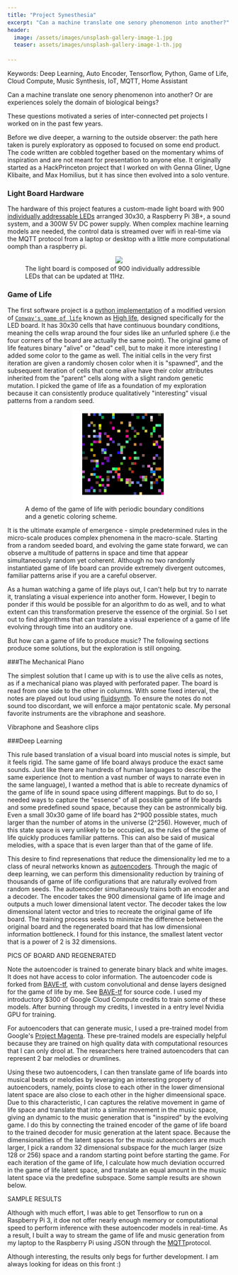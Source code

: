 ```yaml
---
title: "Project Synesthesia"
excerpt: "Can a machine translate one senory phenomenon into another?"
header:
  image: /assets/images/unsplash-gallery-image-1.jpg
  teaser: assets/images/unsplash-gallery-image-1-th.jpg

---
```

Keywords: Deep Learning, Auto Encoder, Tensorflow, Python, Game of Life, Cloud Compute, Music Synthesis, IoT, MQTT, Home Assistant


Can a machine translate one senory phenomenon into another? Or are experiences solely the domain of biological beings?

These questions motivated a series of inter-connected pet projects I worked on in the past few years. 

Before we dive deeper, a warning to the outside observer: the path here taken is purely exploratory as opposed to focused on some end product. The code written are cobbled together based on the momentary whims of inspiration and are not meant for presentation to anyone else. It originally started as a HackPrinceton project that I worked on with Genna Gliner, Ugne Klibaite, and Max Homilius, but it has since then evolved into a solo venture.

### Light Board Hardware

The hardware of this project features a custom-made light board with 900 [individually addressable LEDs](https://github.com/richardghirst/rpi_ws281x) arranged 30x30, a Raspberry Pi 3B+, a sound system, and a 300W 5V DC power supply. When complex machine learning models are needed, the control data is streamed over wifi in real-time via the MQTT protocol from a laptop or desktop with a little more computational oomph than a raspberry pi.


<figure>
  <center><img src="/assets/images/projectsyn/lightboard.gif" style="width:50%"></center>
  <figcaption>The light board is composed of 900 individually addressible LEDs that can be updated at 11Hz.</figcaption>
</figure>

### Game of Life

The first software project is a [python implementation](https://github.com/benosteen/conways-game-of-life) of a modified version of [`Conway's game of life`](https://en.wikipedia.org/wiki/Conway%27s_Game_of_Life) known as [High life](https://en.wikipedia.org/wiki/Highlife_(cellular_automaton)), designed specifically for the LED board. It has 30x30 cells that have continuous boundary conditions, meaning the cells wrap around the four sides like an unfurled sphere (i.e the four corners of the board are actually the same point). The original game of life features binary "alive" or "dead" cell, but to make it more interesting I added some color to the game as well. The initial cells in the very first iteration are given a randomly chosen color when it is "spawned", and the subsequent iteration of cells that come alive have their color attributes inherited from the "parent" cells along with a slight random genetic mutation. I picked the game of life as a foundation of my exploration because it  can consistently produce qualitatively "interesting" visual patterns from a random seed. 


<figure>
  <center><img src="/assets/images/projectsyn/gameoflife.gif" style="width:50%"></center>
  <figcaption>A demo of the game of life with periodic boundary conditions and a genetic coloring scheme.</figcaption>
</figure>

It is the ultimate example of emergence - simple predetermined rules in the micro-scale produces complex phenomena in the macro-scale. Starting from a random seeded board, and evolving the game state forward, we can observe a multitude of patterns in space and time that appear simultaneously random yet coherent. Although no two randomly instantiated game of life board can provide extremely divergent outcomes, familiar patterns arise if you are a careful observer.

As a human watching a game of life plays out, I can't help but try to narrate it, translating a visual experience into another form. However, I begin to ponder if this would be possible for an algorithm to do as well, and to what extent can this transformation preserve the essence of the orginial. So I set out to find algorithms that can translate a visual experience of a game of life evolving through time into an auditory one.

But how can a game of life to produce music? The following sections produce some solutions, but the exploration is still ongoing. 

###The Mechanical Piano

The simplest solution that I came up with is to use the alive cells as notes, as if a mechanical piano was played with perforated paper. The board is read from one side to the other in columns. With some fixed interval, the notes are played out loud using [fluidsynth](https://www.fluidsynth.org/). To ensure the notes do not sound too discordant, we will enforce a major pentatonic scale. My personal favorite instruments are the vibraphone and seashore.

Vibraphone and Seashore clips

###Deep Learning

This rule based translation of a visual board into muscial notes is simple, but it feels rigid. The same game of life board always produce the exact same sounds. Just like there are hundreds of human languages to describe the same experience (not to mention a vast number of ways to narrate even in the same language), I wanted a method that is able to recreate dynamics of the game of life in sound space using different mappings. But to do so, I needed ways to capture the "essence" of all possible game of life boards and some predefined sound space, because they can be astronmically big. Even a small 30x30 game of life board has 2^900 possible states, much larger than the number of atoms in the universe (2^256). However, much of this state space is very unlikely to be occupied, as the rules of the game of life quickly produces familiar patterns. This can also be said of musical melodies, with a space that is even larger than that of the game of life.

This desire to find represenations that reduce the dimensionality led me to a class of neural networks known as [autoencoders](https://en.wikipedia.org/wiki/Autoencoder). Through the magic of deep learning, we can perform this dimensionality reduction by training of thousands of game of life configurations that are naturally evolved from random seeds. The autoencoder simultaneously trains both an encoder and a decoder. The encoder takes the 900 dimensional game of life image and outputs a much lower dimensional latent vector. The decoder takes the low dimensional latent vector and tries to recreate the original game of life board. The training process seeks to minimize the difference between the original board and the regenerated board that has low dimensional information bottleneck. I found for this instance, the smallest latent vector that is a power of 2 is 32 dimensions. 

PICS OF BOARD AND REGENERATED

Note the autoencoder is trained to generate binary black and white images. It does not have access to color information. The autoencoder code is forked from [BAVE-tf](https://github.com/alecGraves/BVAE-tf), with custom convolutional and dense layers designed for the game of life by me. See [BAVE-tf](https://github.com/mochiliu/BVAE-tf) for source code. I used my introductory $300 of Google Cloud Compute credits to train some of these models. After burning through my credits, I invested in a entry level Nvidia GPU for training. 

For autoencoders that can generate music, I used a pre-trained model from Google's [Project Magenta](https://magenta.tensorflow.org/music-vae). These pre-trained models are especially helpful because they are trained on high quality data with computational resources that I can only drool at. The researchers here trained autoencoders that can represent 2 bar melodies or drumlines.

Using these two autoencoders, I can then translate game of life boards into musical beats or melodies by leveraging an interesting property of autoencoders, namely, points close to each other in the lower dimensional latent space are also close to each other in the higher dimeensional space. Due to this characteristic, I can captures the relative movement in game of life space and translate that into a similar movement in the music space, giving an dynamic to the music generation that is "inspired" by the evolving game. I do this by connecting the trained encoder of the game of life board to the trained decoder for music generation at the latent space. Because the dimensionalities of the latent spaces for the music autoencoders are much larger, I pick a random 32 dimensional subspace for the much larger (size 128 or 256) space and a random starting point before starting the game. For each iteration of the game of life, I calculate how much deviation occurred in the game of life latent space, and translate an equal amount in the music latent space via the predefine subspace. Some sample results are shown below.

SAMPLE RESULTS

Although with much effort, I was able to get Tensorflow to run on a Raspberry Pi 3, it doe not offer nearly enough memory or computational speed to perform inference with these autoencoder models in real-time. As a result, I built a way to stream the game of life and music generation from my laptop to the Raspberry Pi using JSON through the [MQTT](https://en.wikipedia.org/wiki/MQTT)protocol.

Although interesting, the results only begs for further development. I am always looking for ideas on this front :)

